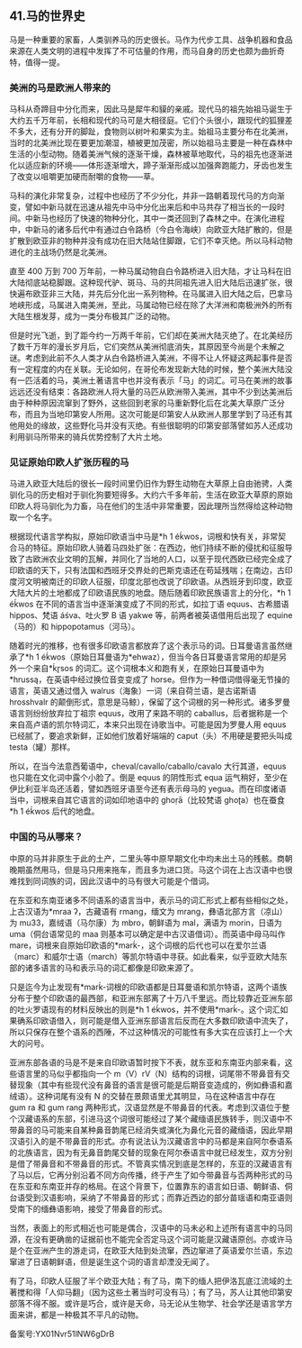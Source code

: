 ## 41.马的世界史
马是一种重要的家畜，人类驯养马的历史很长。马作为代步工具、战争机器和食品来源在人类文明的进程中发挥了不可估量的作用，而马自身的历史也颇为曲折奇特，值得一提。



### 美洲的马是欧洲人带来的


马科从奇蹄目中分化而来，因此马是犀牛和貘的亲戚。现代马的祖先始祖马诞生于大约五千万年前，长相和现代的马可是大相径庭。它们个头很小，跟现代的狐狸差不多大，还有分开的脚趾，食物则以树叶和果实为主。始祖马主要分布在北美洲，当时的北美洲比现在要更加潮湿，植被更加茂密，所以始祖马主要是一种在森林中生活的小型动物。随着美洲气候的逐渐干燥，森林被草地取代，马的祖先也逐渐进化以适应新的环境——体形逐渐增大，蹄子渐渐形成以加强奔跑能力，牙齿也发生了改变以咀嚼更加硬而耐嚼的食物——草。



马科的演化非常复杂，过程中也经历了不少分化，并非一路朝着现代马的方向渐变，譬如中新马就在迅速从祖先中马中分化出来后和中马共存了相当长的一段时间。中新马也经历了快速的物种分化，其中一类还回到了森林之中。在演化进程中，中新马的诸多后代中有通过白令路桥（今白令海峡）向欧亚大陆扩散的，但是扩散到欧亚非的物种并没有成功在旧大陆站住脚跟，它们不幸灭绝。所以马科动物进化的主战场仍然是北美洲。



直至 400 万到 700 万年前，一种马属动物自白令路桥进入旧大陆，才让马科在旧大陆彻底站稳脚跟。这种现代驴、斑马、马的共同祖先进入旧大陆后迅速扩张，很快遍布欧亚非三大陆，并先后分化出一系列物种。在马属进入旧大陆之后，巴拿马地峡形成，马属进入南美洲，至此，马属动物已经在除了大洋洲和南极洲外的所有大陆生根发芽，成为一类分布极其广泛的动物。



但是时光飞逝，到了距今约一万两千年前，它们却在美洲大陆灭绝了。在北美经历了数千万年的漫长岁月后，它们突然从美洲彻底消失，其原因至今尚是个未解之谜。考虑到此前不久人类才从白令路桥进入美洲，不得不让人怀疑这两起事件是否有一定程度的内在关联。无论如何，在哥伦布发现新大陆的时候，整个美洲大陆没有一匹活着的马，美洲土著语言中也并没有表示「马」的词汇。可马在美洲的故事远远还没有结束：各路欧洲人将大量的马匹从欧洲带入美洲，其中不少到达美洲后由于种种原因流窜到了野外，这些回到老家的马重新野化后在北美大草原广泛分布，而且为当地印第安人所用。这次可能是印第安人从欧洲人那里学到了马还有其他用处的缘故，这些野化马并没有灭绝。有些很聪明的印第安部落譬如苏人还成功利用驯马所带来的骑兵优势控制了大片土地。



### 见证原始印欧人扩张历程的马


马进入欧亚大陆后的很长一段时间里仍旧作为野生动物在大草原上自由驰骋，人类驯化马的历史相对于驯化狗要短得多。大约六千多年前，生活在欧亚大草原的原始印欧人将马驯化为力畜，马在他们的生活中非常重要，因此理所当然得给这种动物取一个名字。



根据现代语言学构拟，原始印欧语当中马是\*h
 1 éḱwos，词根和快有关，非常契合马的特征。原始印欧人骑着马四处扩张：在西边，他们持续不断的侵扰和征服导致了古欧洲农业文明的瓦解，并同化了当地的人口，以至于现代西欧已经完全成了印欧语的天下，只有法国和西班牙交界处的巴斯克语还在苟延残喘；在南边，古印度河文明被南迁的印欧人征服，印度北部也改说了印欧语。从西班牙到印度，欧亚大陆大片的土地都成了印欧语民族的地盘。随后随着印欧民族语言上的分化，\*h
 1 éḱwos 在不同的语言当中逐渐演变成了不同的形式，如拉丁语 equus、古希腊语 hippos、梵语 áśva、吐火罗 B 语 yakwe 等，前两者被英语借用后出现了 equine（马的）和 hippopotamus（河马）。



随着时光的推移，也有很多印欧语言都放弃了这个表示马的词。日耳曼语言虽然继承了\*h
 1 éḱwos（原始日耳曼语为\*ehwaz），但当今各日耳曼语言常用的却是另外一个来自\*ḱr̥sos 的词汇。这个词根本义和跑有关，在原始日耳曼语中为\*hrussą，在英语中经过换位音变变成了 horse。但作为一种借词借得毫无节操的语言，英语又通过借入 walrus（海象）一词（来自荷兰语，是古诺斯语 hrosshvalr 的颠倒形式，意思是马鲸），保留了这个词根的另一种形式。诸多罗曼语言则纷纷放弃拉丁祖宗 equus，改用了来路不明的 caballus，后者据称是一个来自高卢语的凯尔特词汇，本来只出现在诗歌当中。可能是因为罗曼人用 equus 已经腻了，要追求新鲜，正如他们放着好端端的 caput（头）不用硬是要把头叫成 testa（罐）那样。



所以，在当今法意西葡语中，cheval/cavallo/caballo/cavalo 大行其道，equus 也只能在文化词中露个小脸了。倒是 equus 的阴性形式 equa 运气稍好，至少在伊比利亚半岛还活着，譬如西班牙语至今还有表示母马的 yegua。而在印度诸语当中，词根来自其它语言的词如印地语中的 ghoṛā（比较梵语 ghoʈa）也在蚕食\*h
 1 éḱwos 后代的地盘。



### 中国的马从哪来？


中原的马并非原生于此的土产，二里头等中原早期文化中均未出土马的残骸。商朝晚期虽然用马，但是马只用来拖车，而且多为进口货。马这个词在上古汉语中也很难找到同词族的词，因此汉语中的马有很大可能是个借词。



在东亚和东南亚诸多不同语系的语言当中，表示马的词汇形式上都有些相似之处，上古汉语为\*mraa ʔ，古藏语有 rmang，缅文为 mrang，彝语北部方言（凉山）为 mu33，嘉绒语（马尔康）为 mbro，朝鲜语为 mal，满语为 morin，日语为 uma（侗台语常见的 maa 则基本可以确定是中古汉语借词）。而英语中母马叫作 mare，词根来自原始印欧语的\*marḱ-，这个词根的后代也可以在爱尔兰语（marc）和威尔士语（march）等凯尔特语中寻获。如此看来，似乎亚欧大陆东部的诸多语言的马和表示马的词汇都像是印欧来源了。



只是迄今为止发现有\*marḱ-词根的印欧语都是日耳曼语和凯尔特语，这两个语族分布于整个印欧语的最西部，和亚洲东部离了十万八千里远。而比较靠近亚洲东部的吐火罗语现有的材料反映出的则是\*h
 1 éḱwos，并不使用\*marḱ-。这个词汇如果确系印欧语借入，则可能是借入亚洲东部语言后反而在大多数印欧语中流失了，所以只保存在整个语系的西陲，不过这种情况的可能性有多大实在应该打上一个大大的问号。



亚洲东部各语的马是不是来自印欧语暂时按下不表，就东亚和东南亚内部来看，这些语言里的马似乎都指向一个 m（V）rV（N）结构的词根，词尾带不带鼻音有交替现象（其中有些现代没有鼻音的语言是很可能是后期音变造成的，例如彝语和嘉绒语）。这种词尾有没有 N 的交替在景颇语里尤其明显，马在这种语言中存在 gum ra 和 gum rang 两种形式，汉语显然是不带鼻音的代表。考虑到汉语位于整个汉藏语系的东部，引进马这个词很可能经过了某个藏缅语民族转手，则汉语中不带鼻音的马可能来自某种鼻音韵尾已经消失或演化为鼻化元音的藏缅语，因此早期汉语引入的是不带鼻音的形式。亦有说法认为汉藏语言中的马都是来自阿尔泰语系的北族语言，因为有无鼻音韵尾交替的现象在阿尔泰语言中就已经发生，双方分别是借了带鼻音和不带鼻音的形式。不管真实情况到底是怎样的，东亚的汉藏语言有了马以后，它再分别沿着不同方向传播，终于产生了如今带鼻音与否两种形式的马在东亚和东南亚并存的格局。在这个背景下，位置靠东的语言如日语、朝鲜语、侗台语受到汉语影响，采纳了不带鼻音的形式；而靠近西边的部分苗瑶语和南亚语则受南下的缅彝语影响，接受了带鼻音的形式。



当然，表面上的形式相近也可能是偶合，汉语中的马未必和上述所有语言中的马同源，在没有更确凿的证据前也不能完全否定马这个词可能是汉藏语原创。亦或许马是个在亚洲产生的游走词，在欧亚大陆到处流窜，西边窜进了英语爱尔兰语，东边窜进了日语朝鲜语，但是诞生这个词的语言却湮没无闻了。



有了马，印欧人征服了半个欧亚大陆；有了马，南下的缅人把伊洛瓦底江流域的土著搅和得「人仰马翻」（因为这些土著当时可没有马）；有了马，苏人让其他印第安部落不得不服。或许是巧合，或许是天命，马无论从生物学、社会学还是语言学方面来讲，都是一种极其不平凡的动物。



备案号:YX01Nvr51lNW6gDrB


